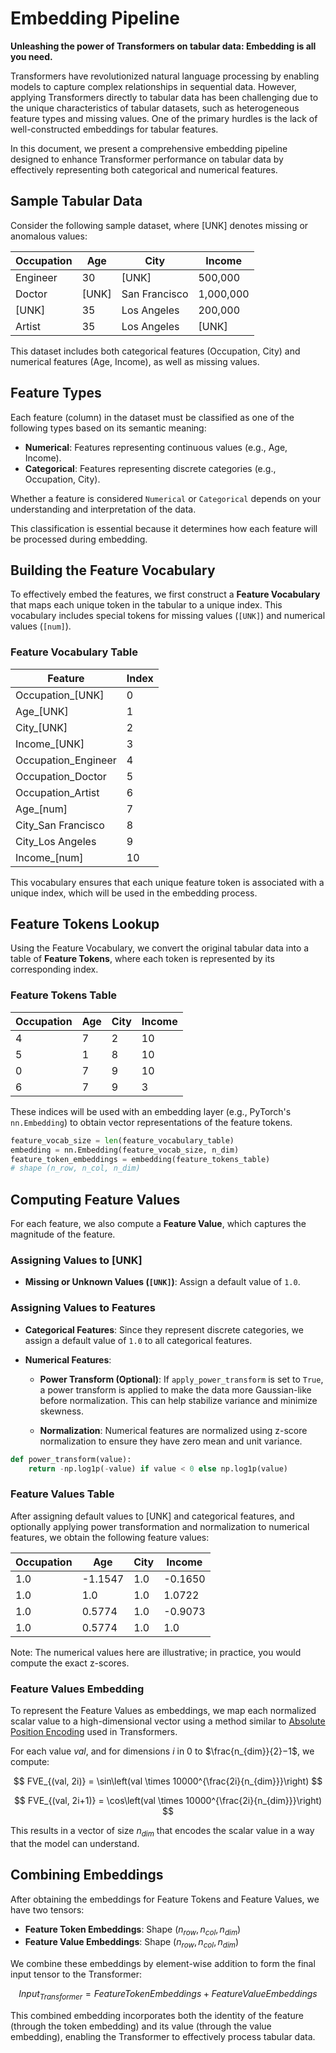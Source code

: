 # Embedding Pipeline
**Unleashing the power of Transformers on tabular data: Embedding is all you need.**

Transformers have revolutionized natural language processing by enabling models to capture complex relationships in sequential data. However, applying Transformers directly to tabular data has been challenging due to the unique characteristics of tabular datasets, such as heterogeneous feature types and missing values. One of the primary hurdles is the lack of well-constructed embeddings for tabular features.

In this document, we present a comprehensive embedding pipeline designed to enhance Transformer performance on tabular data by effectively representing both categorical and numerical features.

## Sample Tabular Data

Consider the following sample dataset, where [UNK] denotes missing or anomalous values:

| Occupation | Age   | City          | Income    |
|------------|-------|---------------|-----------|
| Engineer   | 30    | [UNK]         | 500,000   |
| Doctor     | [UNK] | San Francisco | 1,000,000 |
| [UNK]      | 35    | Los Angeles   | 200,000   |
| Artist     | 35    | Los Angeles   | [UNK]     |

This dataset includes both categorical features (Occupation, City) and numerical features (Age, Income), as well as missing values.

## Feature Types

Each feature (column) in the dataset must be classified as one of the following types based on its semantic meaning:

- **Numerical**: Features representing continuous values (e.g., Age, Income).
- **Categorical**: Features representing discrete categories (e.g., Occupation, City).

Whether a feature is considered `Numerical` or `Categorical` depends on your understanding and interpretation of the data.

This classification is essential because it determines how each feature will be processed during embedding.


## Building the Feature Vocabulary

To effectively embed the features, we first construct a **Feature Vocabulary** that maps each unique token in the tabular to a unique index. This vocabulary includes special tokens for missing values (`[UNK]`) and numerical values (`[num]`).

### Feature Vocabulary Table

| Feature              | Index |
|----------------------|-------|
| Occupation_[UNK]     | 0     |
| Age_[UNK]            | 1     |
| City_[UNK]           | 2     |
| Income_[UNK]         | 3     |
| Occupation_Engineer  | 4     |
| Occupation_Doctor    | 5     |
| Occupation_Artist    | 6     |
| Age_[num]            | 7     |
| City_San Francisco   | 8     |
| City_Los Angeles     | 9     |
| Income_[num]         | 10    |

This vocabulary ensures that each unique feature token is associated with a unique index, which will be used in the embedding process.

## Feature Tokens Lookup

Using the Feature Vocabulary, we convert the original tabular data into a table of **Feature Tokens**, where each token is represented by its corresponding index.


### Feature Tokens Table
| Occupation | Age | City | Income |
|------------|-----|------|--------|
| 4          | 7   | 2    | 10     |
| 5          | 1   | 8    | 10     |
| 0          | 7   | 9    | 10     |
| 6          | 7   | 9    | 3      |

These indices will be used with an embedding layer (e.g., PyTorch's `nn.Embedding`) to obtain vector representations of the feature tokens.

```python
feature_vocab_size = len(feature_vocabulary_table)
embedding = nn.Embedding(feature_vocab_size, n_dim)
feature_token_embeddings = embedding(feature_tokens_table)
# shape (n_row, n_col, n_dim)
```

## Computing Feature Values

For each feature, we also compute a **Feature Value**, which captures the magnitude of the feature.

### Assigning Values to [UNK]

- **Missing or Unknown Values (`[UNK]`)**: Assign a default value of `1.0`.

### Assigning Values to Features

- **Categorical Features**: Since they represent discrete categories, we assign a default value of `1.0` to all categorical features.

- **Numerical Features**:

  - **Power Transform (Optional)**: If `apply_power_transform` is set to `True`, a power transform is applied to make the data more Gaussian-like before normalization. This can help stabilize variance and minimize skewness.

  - **Normalization**: Numerical features are normalized using z-score normalization to ensure they have zero mean and unit variance.


```python
def power_transform(value):
    return -np.log1p(-value) if value < 0 else np.log1p(value)
```


### Feature Values Table

After assigning default values to [UNK] and categorical features, and optionally applying power transformation and normalization to numerical features, we obtain the following feature values:

| Occupation | Age    | City | Income  |
|------------|--------|------|---------|
| 1.0        | -1.1547| 1.0  | -0.1650 |
| 1.0        | 1.0    | 1.0  | 1.0722  |
| 1.0        | 0.5774 | 1.0  | -0.9073 |
| 1.0        | 0.5774 | 1.0  | 1.0     |

Note: The numerical values here are illustrative; in practice, you would compute the exact z-scores.

### Feature Values Embedding

To represent the Feature Values as embeddings, we map each normalized scalar value to a high-dimensional vector using a method similar to [Absolute Position Encoding](https://arxiv.org/abs/1706.03762) used in Transformers.

For each value $val$, and for dimensions $i$ in $0$ to $\frac{n_{dim}}{2}​​−1$, we compute:

$$
FVE_{(val, 2i)} = \sin\left(val \times 10000^{\frac{2i}{n_{dim}}}\right)
$$

$$
FVE_{(val, 2i+1)} = \cos\left(val \times 10000^{\frac{2i}{n_{dim}}}\right)
$$

This results in a vector of size $n_{dim}$ that encodes the scalar value in a way that the model can understand.

## Combining Embeddings

After obtaining the embeddings for Feature Tokens and Feature Values, we have two tensors:

- **Feature Token Embeddings**: Shape $(n_{row}, n_{col}, n_{dim})$
- **Feature Value Embeddings**: Shape $(n_{row}, n_{col}, n_{dim})$

We combine these embeddings by element-wise addition to form the final input tensor to the Transformer:

$$
{Input}_{Transformer​}=Feature Token Embeddings + Feature Value Embeddings
$$

This combined embedding incorporates both the identity of the feature (through the token embedding) and its value (through the value embedding), enabling the Transformer to effectively process tabular data.


